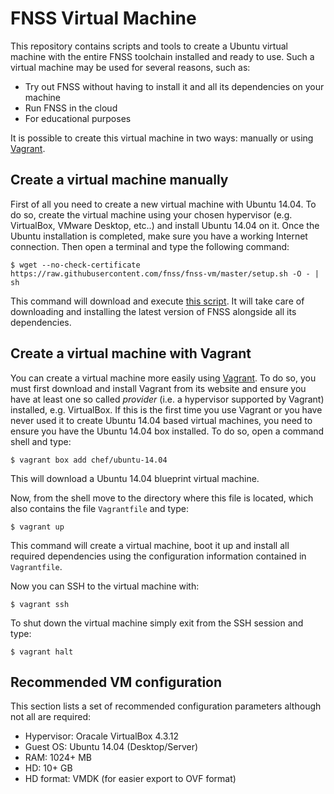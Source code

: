 # FNSS Virtual Machine

This repository contains scripts and tools to create a Ubuntu virtual machine with the entire FNSS toolchain installed and ready to use.
Such a virtual machine may be used for several reasons, such as:

 * Try out FNSS without having to install it and all its dependencies on your machine
 * Run FNSS in the cloud
 * For educational purposes

It is possible to create this virtual machine in two ways: manually or using [Vagrant](http://www.vagrantup.com).

## Create a virtual machine manually
First of all you need to create a new virtual machine with Ubuntu 14.04. To do so, create the virtual machine using your chosen hypervisor (e.g. VirtualBox, VMware Desktop, etc..) and install Ubuntu 14.04 on it.
Once the Ubuntu installation is completed, make sure you have a working Internet connection.
Then open a terminal and type the following command:

    $ wget --no-check-certificate https://raw.githubusercontent.com/fnss/fnss-vm/master/setup.sh -O - | sh

This command will download and execute [this script](https://github.com/fnss/fnss-vm/blob/master/setup.sh).
It will take care of downloading and installing the latest version of FNSS alongside all its dependencies.

## Create a virtual machine with Vagrant
You can create a virtual machine more easily using [Vagrant](http://www.vagrantup.com). To do so, you must first download and install Vagrant from its website and ensure you have at least one so called *provider* (i.e. a hypervisor supported by Vagrant) installed, e.g. VirtualBox.
If this is the first time you use Vagrant or you have never used it to create Ubuntu 14.04 based virtual machines, you need to ensure you have the Ubuntu 14.04 box installed. To do so, open a command shell and type:

    $ vagrant box add chef/ubuntu-14.04

This will download a Ubuntu 14.04 blueprint virtual machine.

Now, from the shell move to the directory where this file is located, which also contains the file `Vagrantfile` and type:

    $ vagrant up

This command will create a virtual machine, boot it up and install all required dependencies using the configuration information contained in `Vagrantfile`.

Now you can SSH to the virtual machine with:

    $ vagrant ssh

To shut down the virtual machine simply exit from the SSH session and type:

    $ vagrant halt

## Recommended VM configuration
This section lists a set of recommended configuration parameters although not all are required:
 * Hypervisor: Oracale VirtualBox 4.3.12
 * Guest OS: Ubuntu 14.04 (Desktop/Server)
 * RAM: 1024+ MB
 * HD: 10+ GB
 * HD format: VMDK (for easier export to OVF format)
